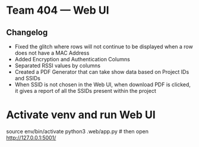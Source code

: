 # Team 404 — Web UI

## Changelog
- Fixed the glitch where rows will not continue to be displayed when a row does not have a MAC Address
- Added Encryption and Authentication Columns
- Separated RSSI values by columns
- Created a PDF Generator that can take show data based on Project IDs and SSIDs
- When SSID is not chosen in the Web UI, when download PDF is clicked, it gives a report of all the SSIDs present within the project



# Activate venv and run Web UI
source env/bin/activate
python3 .web/app.py   # then open http://127.0.0.1:5001/
